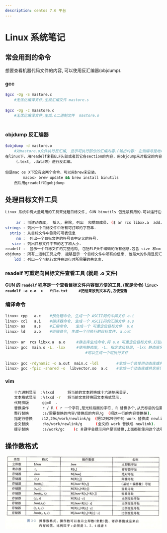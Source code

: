 ```yaml
---
description: centos 7.6 平台
---
```


# Linux 系统笔记

## 常会用到的命令

想要查看机器代码文件的内容, 可以使用反汇编器\(objdump\).

### gcc

```bash
$gcc -Og -S mastore.c
    #无优化编译文件,生成汇编文件 mastore.s
 
$gcc -Og -c maastore.c
    #无优化编译文件,生成.o二进制文件  mastore.o
    
```

### objdump    反汇编器

```bash
$objdump -d mastore.o
    #对mastore.o文件执行反汇编, 显示可执行部分的汇编内容.(输出内容: 左侧编号是地址,右侧是汇编)
在linux下，用readelf来看ELF头部或者其它各section的内容，用objdump来对指定的内容
    （.text, .data等）进行反汇编。

但是mac os X下没有这两个命令，可以用brew来安装，
        macos> brew update && brew install binutils
    然后用greadelf和gobjdump 
```

## 处理目标文件工具

```bash
Linux 系统中有大量可用的工具来处理目标文件, GUN binutils 包是最有用的.可以运行在每个linux 平台上

     ar : 创建动态库,  插入, 删除, 列出  和提取成员. ($ ar rcs libxx.a  add.o sub.o )
strings : 列出一个目标文件中所有可打印的字符串.
  strip : 从目标文件中删除符号表信息
     nm :  列出一个目标文件的符号表中定义的符号.
   size : 列出目标文件中节的名字和大小.
readelf :  显示一个目标文件的完整结构, 包括ELF头中编码的所有信息.包含 size 和nm 的功能.
objdump : 所有二进制工具之母. 能够显示一个目标文件中所有的信息. 他最大的作用是反汇编 .text节中的二进制指令.
    ldd : 列出一个可执行文件在运行时所需要的共享库.
```

### **readelf  可重定向目标文件查看工具   \(就是 .o 文件\)**

**GUN  的 `readelf` 程序是一个查看目标文件内容很方便的工具. \(就是命令\)     `linux> readelf -a x.o  >   file.txt     #把结果放到文本内,方便查看`**

### 编译命令

```bash
linux> cpp   a.c    #预处理命令, 生成一个 ASCII码的中间文件 a.i                                    
linux> ccl   a.i    #编译器命令, 生成一个 ASCII码的汇编文件 a.s
linux> as    a.s    #汇编命令,   生成一个 可重定位目标文件  a.o
linux> ld    a.o    #链接命令, 生成一个可执行的目标文件. a.out

linux> ar  rcs libxx.a  a.o     #静态库生成命令,将 a.o 可重定位目标文件,打包成.a 静态库文件
linux> gcc  main.o -L. -lxx     #使用静态库, -L. 指定本级目录, -lxx 静态库名简写(libxx.a)
                                    #可以生成一个可执行文件

linux> gcc -rdynamic -o a.out  main.c -ldl        #生成一个会使用动态库或共享库的执行文件
linux> gcc -fpic -shared -o  libvector.so  a.c    #生成一个动态库或共享库( -fpic 表示位置无关代码)

```

### vim

```bash
    十六进制显示  :%!xxd      将当前的文本转换成十六进制来显示.
    文本格式显示  :%!xxd -r   将当前文本转换回文本格式显示.
    代码排版      gg=G  .
    替换操作      r / R ( r 一个字符,是光标后面的字符, R 替换多个,从光标后的位置向后替换).
    整行替换      :s/需要替换的内容/替换后的内容/g  (把这一行的内容替换掉).
    指定行替换    :12,29s/work/newlink/g  (把12到29行中的 work 替换成 newlink).
    全文替换      :%s/work/newlink/g      (全文的 work 替换成 newlink).
    提示替换      :s/work/gc    (c 关键字会提示用户是否替换,上面都能使用这个选项).
```

## 操作数格式

![&#x64CD;&#x4F5C;&#x6570;&#x683C;&#x5F0F;](.gitbook/assets/ping-mu-kuai-zhao-20190805-14.29.03.png)

